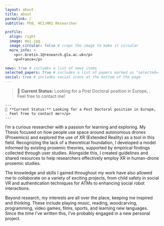 ```yaml
---
layout: about
title: about
permalink: /
subtitle: PhD, HCI/HRI Researcher  

profile:
  align: right
  image: moi.jpg
  image_circular: false # crops the image to make it circular
  more_info: >
    <p>r.bretin.1@research.gla.ac.uk</p>
    <p>France</p>

news: true # includes a list of news items
selected_papers: true # includes a list of papers marked as "selected={true}"
social: true # includes social icons at the bottom of the page
---
```


  
  > 📌 **Current Status:** Looking for a Post Doctoral position in Europe, . Feel free to contact me!</p>
  
    ---
    📌 **Current Status:** Looking for a Post Doctoral position in Europe, . Feel free to contact me!</p>
    ---


<p>I’m a curious researcher with a passion for learning and exploring. My Thesis focused on how people use space around autonomous drones (Proxemics) and explored the use of XR (Extended Reality) as a tool in this field. Recognizing the lack of a theoretical foundation, I developed a model informed by existing proxemic theories, supported by empirical findings collected through user studies. Alongside this, I created guidelines and shared resources to help researchers effectively employ XR in human-drone proxemic studies.</p>
<p>The knowledge and skills I gained throughout my work have also allowed me to collaborate on a variety of exciting projects, from child safety in social VR and authentication techniques for ATMs to enhancing social robot interactions.</p>
<p>Beyond research, my interests are all over the place, keeping me inspired and thinking. These include playing music, reading, woodcarving, programming, video games, films, sports, and learning new languages. Since the time I've written this, I’ve probably engaged in a new personal project.</p>

<!--
Write your biography here. Tell the world about yourself. Link to your favorite [subreddit](http://reddit.com). You can put a picture in, too. The code is already in, just name your picture `prof_pic.jpg` and put it in the `img/` folder.
# Put your address / P.O. box / other info right below your picture. You can also disable any of these elements by editing `profile` property of the YAML header of your `_pages/about.md`. Edit `_bibliography/papers.bib` and Jekyll will render your [publications page](/al-folio/publications/) automatically.
# Link to your social media connections, too. This theme is set up to use [Font Awesome icons](https://fontawesome.com/) and [Academicons](https://jpswalsh.github.io/academicons/), like the ones below. Add your Facebook, Twitter, LinkedIn, Google Scholar, or just disable all of them. -->
